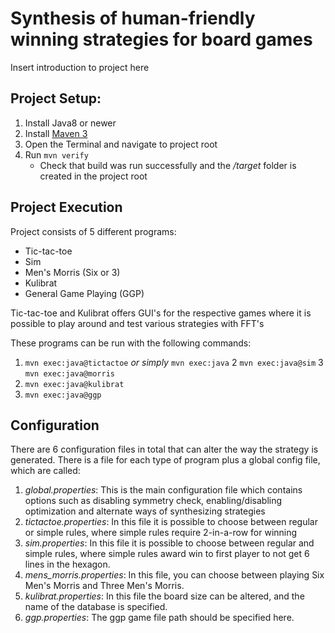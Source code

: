 # Synthesis of human-friendly winning strategies for board games

Insert introduction to project here

## Project Setup:

1. Install Java8 or newer
2. Install [Maven 3](https://maven.apache.org/download.cgi)
3. Open the Terminal and navigate to project root
4. Run `mvn verify`
   - Check that build was run successfully and the */target* folder is created in the project root

## Project Execution

Project consists of 5 different programs:
- Tic-tac-toe
- Sim
- Men's Morris (Six or 3)
- Kulibrat
- General Game Playing (GGP)

Tic-tac-toe and Kulibrat offers GUI's for the respective games where it is possible to play around and test various strategies with FFT's

These programs can be run with the following commands:
1. `mvn exec:java@tictactoe` *or simply* `mvn exec:java`
2  `mvn exec:java@sim` 
3  `mvn exec:java@morris`
4. `mvn exec:java@kulibrat`
5. `mvn exec:java@ggp`

## Configuration

There are 6 configuration files in total that can alter the way the strategy is generated. There is a file for each type of program plus a global config file, which are called:
1. *global.properties*: This is the main configuration file which contains options such as disabling symmetry check, enabling/disabling optimization and alternate ways of synthesizing strategies
2. *tictactoe.properties*: In this file it is possible to choose between regular or simple rules, where simple rules require 2-in-a-row for winning
3. *sim.properties*: In this file it is possible to choose between regular and simple rules, where simple rules award win to first player to not get 6 lines in the hexagon.
4. *mens_morris.properties*: In this file, you can choose between playing Six Men's Morris and Three Men's Morris.
5. *kulibrat.properties*: In this file the board size can be altered, and the name of the database is specified.
6. *ggp.properties*: The ggp game file path should be specified here.
